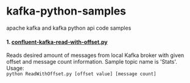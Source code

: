 # kafka-python-samples
apache kafka and kafka python api code samples 

#### 1. [confluent-kafka-read-with-offset.py](https://github.com/enginunal/kafka-python-samples/blob/master/confluent-kafka-read-with-offset.py)
Reads desired amount of messages from local Kafka broker with given offset and message count information. Sample topic name is 'Stats'.  
Usage:   
```python ReadWithOffset.py [offset value] [message count] ```
